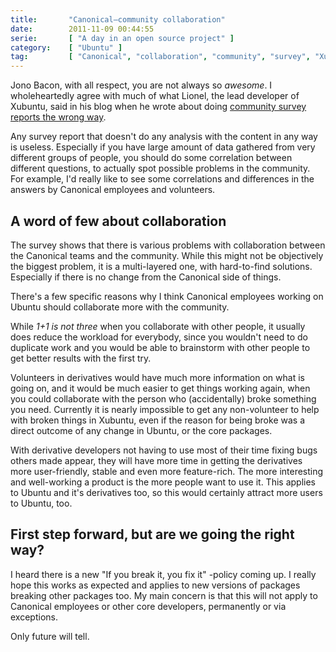 ```yaml
---
title:       "Canonical–community collaboration"
date:        2011-11-09 00:44:55
serie:       [ "A day in an open source project" ]
category:    [ "Ubuntu" ]
tag:         [ "Canonical", "collaboration", "community", "survey", "Xubuntu" ]
---
```


Jono Bacon, with all respect, you are not always so *awesome*. I wholeheartedly agree with much of what Lionel, the lead developer of Xubuntu, said in his blog when he wrote about doing [community survey reports the wrong way](http://mrpouit.free.fr/pluxml/index.php?article86/how-not-to-do-a-community-survey-by-jono-bacon).

Any survey report that doesn't do any analysis with the content in any way is useless. Especially if you have large amount of data gathered from very different groups of people, you should do some correlation between different questions, to actually spot possible problems in the community. For example, I'd really like to see some correlations and differences in the answers by Canonical employees and volunteers.

A word of few about collaboration
---------------------------------

The survey shows that there is various problems with collaboration between the Canonical teams and the community. While this might not be objectively the biggest problem, it is a multi-layered one, with hard-to-find solutions. Especially if there is no change from the Canonical side of things.

There's a few specific reasons why I think Canonical employees working on Ubuntu should collaborate more with the community.

While *1+1 is not three* when you collaborate with other people, it usually does reduce the workload for everybody, since you wouldn't need to do duplicate work and you would be able to brainstorm with other people to get better results with the first try.

Volunteers in derivatives would have much more information on what is going on, and it would be much easier to get things working again, when you could collaborate with the person who (accidentally) broke something you need. Currently it is nearly impossible to get any non-volunteer to help with broken things in Xubuntu, even if the reason for being broke was a direct outcome of any change in Ubuntu, or the core packages.

With derivative developers not having to use most of their time fixing bugs others made appear, they will have more time in getting the derivatives more user-friendly, stable and even more feature-rich. The more interesting and well-working a product is the more people want to use it. This applies to Ubuntu and it's derivatives too, so this would certainly attract more users to Ubuntu, too.

First step forward, but are we going the right way?
---------------------------------------------------

I heard there is a new "If you break it, you fix it" -policy coming up. I really hope this works as expected and applies to new versions of packages breaking other packages too. My main concern is that this will not apply to Canonical employees or other core developers, permanently or via exceptions.

Only future will tell.

